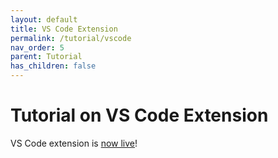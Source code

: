 ```yaml
---
layout: default
title: VS Code Extension
permalink: /tutorial/vscode
nav_order: 5
parent: Tutorial
has_children: false
---
```


# Tutorial on VS Code Extension

VS Code extension is [now live](https://marketplace.visualstudio.com/items?itemName=mmcesim.mmcesim)!
